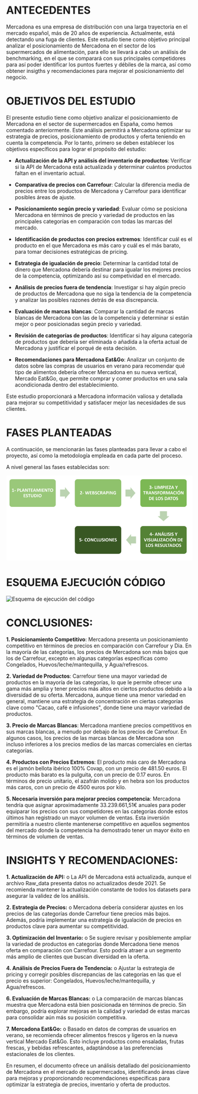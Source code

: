 # ANTECEDENTES

Mercadona es una empresa de distribución con una larga trayectoria en el mercado español,
más de 20 años de experiencia. Actualmente, está detectando una fuga de clientes.
Este estudio tiene como objetivo principal analizar el posicionamiento de Mercadona en el
sector de los supermercados de alimentación, para ello se llevará a cabo un análisis de
benchmarking, en el que se comparará con sus principales competidores para así poder
identificar los puntos fuertes y débiles de la marca, así como obtener insigths y recomendaciones
para mejorar el posicionamiento del negocio.

# OBJETIVOS DEL ESTUDIO

El presente estudio tiene como objetivo analizar el posicionamiento de Mercadona en el sector
de supermercados en España, como hemos comentado anteriormente. Este análisis permitirá a
Mercadona optimizar su estrategia de precios, posicionamiento de productos y oferta teniendo
en cuenta la competencia. Por lo tanto, primero se deben establecer los objetivos específicos
para lograr el propósito del estudio:

- **Actualización de la API y análisis del inventario de productos**: Verificar si la API de
Mercadona está actualizada y determinar cuántos productos faltan en el inventario
actual.

- **Comparativa de precios con Carrefour**: Calcular la diferencia media de precios entre los
productos de Mercadona y Carrefour para identificar posibles áreas de ajuste.

- **Posicionamiento según precio y variedad**: Evaluar cómo se posiciona Mercadona en
términos de precio y variedad de productos en las principales categorías en
comparación con todas las marcas del mercado.

- **Identificación de productos con precios extremos**: Identificar cuál es el producto en el
que Mercadona es más caro y cuál es el más barato, para tomar decisiones estratégicas
de pricing.

- **Estrategia de igualación de precio**: Determinar la cantidad total de dinero que
Mercadona debería destinar para igualar los mejores precios de la competencia,
optimizando así su competividad en el mercado.

- **Análisis de precios fuera de tendencia**: Investigar si hay algún precio de productos de
Mercadona que no siga la tendencia de la competencia y analizar las posibles razones
detrás de esa discrepancia.

- **Evaluación de marcas blancas**: Comparar la cantidad de marcas blancas de Mercadona
con las de la competencia y determinar si están mejor o peor posicionadas según precio
y variedad.

- **Revisión de categorías de productos**: Identificar si hay alguna categoría de productos
que debería ser eliminada o añadida a la oferta actual de Mercadona y justificar el
porqué de esta decisión.

- **Recomendaciones para Mercadona Eat&Go**: Analizar un conjunto de datos sobre las
compras de usuarios en verano para recomendar qué tipo de alimentos debería ofrecer
Mercadona en su nueva vertical, Mercado Eat&Go, que permite comprar y comer
productos en una sala acondicionada dentro del establecimiento.

Este estudio proporcionará a Mercadona información valiosa y detallada para mejorar su
competitividad y satisfacer mejor las necesidades de sus clientes.

# FASES PLANTEADAS

A continuación, se mencionarán las fases planteadas para llevar a cabo el proyecto, así como la
metodología empleada en cada parte del proceso.

A nivel general las fases establecidas son:

![Fases del proyecto](https://github.com/Fersolbar/Proyecto_Jupiter_Mercadona/blob/main/FASES%20PLANTEADAS.png)

# ESQUEMA EJECUCIÓN CÓDIGO

![Esquema de ejecución del código](URL_de_la_Imagen)


# CONCLUSIONES:


**1. Posicionamiento Competitivo**: Mercadona presenta un posicionamiento
competitivo en términos de precios en comparación con Carrefour y Dia. En la
mayoría de las categorías, los precios de Mercadona son más bajos que los de
Carrefour, excepto en algunas categorías específicas como Congelados,
Huevos/leche/mantequilla, y Agua/refrescos.

**2. Variedad de Productos**: Carrefour tiene una mayor variedad de productos en la
mayoría de las categorías, lo que le permite ofrecer una gama más amplia y tener
precios más altos en ciertos productos debido a la diversidad de su oferta.
Mercadona, aunque tiene una menor variedad en general, mantiene una
estrategia de concentración en ciertas categorías clave como "Cacao, café e
infusiones", donde tiene una mayor variedad de productos.

**3. Precio de Marcas Blancas**: Mercadona mantiene precios competitivos en sus
marcas blancas, a menudo por debajo de los precios de Carrefour. En algunos
casos, los precios de las marcas blancas de Mercadona son incluso inferiores a
los precios medios de las marcas comerciales en ciertas categorías.

**4. Productos con Precios Extremos**: El producto más caro de Mercadona es el
jamón bellota ibérico 100% Covap, con un precio de 481.50 euros. El producto
más barato es la pulguita, con un precio de 0.17 euros. En términos de precio
unitario, el azafrán molido y en hebra son los productos más caros, con un precio
de 4500 euros por kilo.

**5. Necesaria inversión para mejorar precios competencia**: Mercadona tendría que
asignar aproximadamente 33.239.661,51€ anuales para poder equiparar los
precios con sus competidores en las categorías donde estos últimos han
registrado un mayor volumen de ventas. Esta inversión permitiría a nuestro
cliente mantenerse competitivo en aquellos segmentos del mercado donde la
competencia ha demostrado tener un mayor éxito en términos de volumen de
ventas.


# INSIGHTS Y RECOMENDACIONES:


**1. Actualización de API:**
o La API de Mercadona está actualizada, aunque el archivo Raw_data presenta
datos no actualizados desde 2021. Se recomienda mantener la actualización
constante de todos los datasets para asegurar la validez de los análisis.

**2. Estrategia de Precios:**
o Mercadona debería considerar ajustes en los precios de las categorías donde
Carrefour tiene precios más bajos. Además, podría implementar una estrategia
de igualación de precios en productos clave para aumentar su competitividad.

**3. Optimización del Inventario:**
o Se sugiere revisar y posiblemente ampliar la variedad de productos en
categorías donde Mercadona tiene menos oferta en comparación con
Carrefour. Esto podría atraer a un segmento más amplio de clientes que buscan
diversidad en la oferta.

**4. Análisis de Precios Fuera de Tendencia:**
o Ajustar la estrategia de pricing y corregir posibles discrepancias de las categorías
en las que el precio es superior: Congelados, Huevos/leche/mantequilla, y
Agua/refrescos.

**6. Evaluación de Marcas Blancas:**
o La comparación de marcas blancas muestra que Mercadona está bien
posicionada en términos de precio. Sin embargo, podría explorar mejoras en la
calidad y variedad de estas marcas para consolidar aún más su posición
competitiva.

**7. Mercadona Eat&Go:**
o Basado en datos de compras de usuarios en verano, se recomienda ofrecer
alimentos frescos y ligeros en la nueva vertical Mercado Eat&Go. Esto incluye
productos como ensaladas, frutas frescas, y bebidas refrescantes, adaptándose
a las preferencias estacionales de los clientes.

En resumen, el documento ofrece un análisis detallado del posicionamiento de
Mercadona en el mercado de supermercados, identificando áreas clave para mejoras y
proporcionando recomendaciones específicas para optimizar la estrategia de precios,
inventario y oferta de productos.












